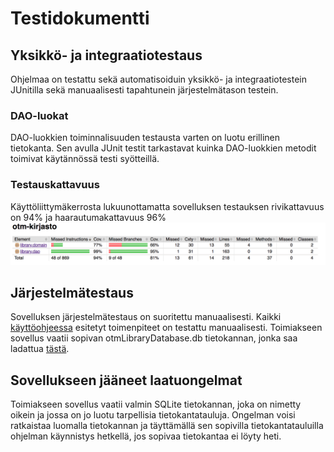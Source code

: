 # Testidokumentti  

## Yksikkö- ja integraatiotestaus  
Ohjelmaa on testattu sekä automatisoiduin yksikkö- ja integraatiotestein JUnitilla sekä manuaalisesti tapahtunein järjestelmätason testein.

### DAO-luokat  
DAO-luokkien toiminnalisuuden testausta varten on luotu erillinen tietokanta. Sen avulla JUnit testit tarkastavat kuinka DAO-luokkien metodit toimivat käytännössä testi syötteillä.  

### Testauskattavuus  
Käyttöliittymäkerrosta lukuunottamatta sovelluksen testauksen rivikattavuus on 94% ja haarautumakattavuus 96%  
<img src="https://github.com/alemati/otm-harjoitustyo/blob/master/dokumentointi/kuvat/tests.png" width="800">

## Järjestelmätestaus  
Sovelluksen järjestelmätestaus on suoritettu manuaalisesti. Kaikki [käyttöohjeessa](https://github.com/alemati/otm-harjoitustyo/blob/master/dokumentointi/k%C3%A4ytt%C3%B6ohje.md) esitetyt toimenpiteet on testattu manuaalisesti. Toimiakseen sovellus vaatii sopivan otmLibraryDatabase.db tietokannan, jonka saa ladattua [tästä](https://github.com/alemati/otm-harjoitustyo/releases/tag/otm-library-1.1).  

## Sovellukseen jääneet laatuongelmat  
Toimiakseen sovellus vaatii valmin SQLite tietokannan, joka on nimetty oikein ja jossa on jo luotu tarpellisia tietokantatauluja. Ongelman voisi ratkaistaa luomalla tietokannan ja täyttämällä sen sopivilla tietokantatauluilla ohjelman käynnistys hetkellä, jos sopivaa tietokantaa ei löyty heti.
